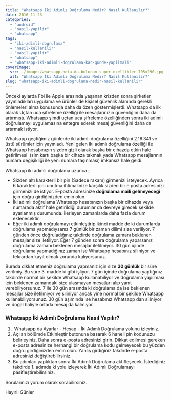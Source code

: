 ```yaml
---
title: "Whatsapp İki Adımlı Doğrulama Nedir? Nasıl Kullanılır?"
date: 2016-11-23
categories: 
  - "android"
  - "nasil-yapilir"
  - "whatsapp"
tags: 
  - "iki-adimli-dogrulama"
  - "nasil-kullanilir"
  - "nasil-yapilir"
  - "whatsapp"
  - "whatsapp-iki-adimli-dogrulama-kac-gunde-yapilmali"
coverImage:
  src: ./images/whatsapp-beta-da-bulunan-super-ozellikler-705x290.jpg
  alt: "Whatsapp İki Adımlı Doğrulama Nedir? Nasıl Kullanılır?"
slug: "whatsapp-iki-adimli-dogrulama-nedir-nasil-kullanilir"
---
```


Önceki aylarda Fbi ile Apple arasında yaşanan krizden sonra şirketler yayınladıkları uygulama ve ürünler de kişisel güvenlik alanında gerekli önlemeleri alma konusunda daha da özen göstermişlerdi. Whatsapp da ilk olarak Uçtan uca şifreleme özelliği ile mesajlarınızın güvenliğini daha da artırmıştı. <!--more-->Whatsapp şimdi uçtan uca şifreleme özelliğinden sonra iki adımlı doğrulamayı uygulamasına entegre ederek mesaj güvenliğini daha da artırmak istiyor.

Whatsapp geçtiğimiz günlerde iki adımlı doğrulama özelliğini 2.16.341 ve üstü sürümler için yayınladı. Yeni gelen iki adımlı doğrulama özelliği ile Whatsapp hesabınızın sizden gizli olarak başka bir cihazda etkin hale getirilmesi  (sim kartı başka bir cihaza takmak yada Whatsapp mesajlarının numara değişikliği ile yeni numara taşınması) imkansız hale geldi.

Whatsapp iki adımlı doğrulama uzunca ;

- Sizden altı karakterli bir pin (Sadece rakam) girmenizi isteyecek. Ayrıca 6 karakterli pini unutma ihtimalinize karşılık sizden bir e posta adresinizi girmenizi de istiyor. E-posta adresinize **doğrulama maili gelmeyeceği** için doğru girdiğinizden emin olun.
- İki adımlı doğrulama Whatsapp hesabınızın başka bir cihazda veya numarada aktif hale getirildiği durumlar da devreye girecek şekilde ayarlanmış durumunda. İlerleyen zamanlarda daha fazla durum eklenecektir.
- Eğer iki adımlı doğrulamayı etkinleştirip ikinci madde de ki durumlarda doğrulama yapmadıysanız 7 günlük bir zaman dilimi size veriliyor. 7 günden önce doğruladığınız takdirde doğrulama zamanı beklenen mesajlar size iletiliyor. Eğer 7 günden sonra doğrulama yaparsanız doğrulama zamanı beklenen mesajlar iletilmiyor. 30 gün içinde doğrulama yapmadığınız zaman ise Whatsapp hesabınız siliniyor ve tekrardan kayıt olmak zorunda kalıyorsunuz.

Burada dikkat etmeniz doğrulama yapmanız için size **30 günlük** bir süre verilmiş. Bu süre 3. madde ki gibi işliyor. 7 gün içinde doğrulama yaptığınız takdirde normal bir şekilde Whatsapp kullanabiliyor ve doğrulama yapılması için beklenen zamandaki size ulaşmayan mesajları alıp yanıt verebiliyorsunuz. 7 ile 30 gün arasında ki doğrulama da ise beklenen mesajlar size iletilmiyor ve siliniyor ancak yine normal bir şekilde Whatsapp kullanabiliyorsunuz. 30 gün aşımında ise hesabınız Whatsapp dan siliniyor ve doğal haliyle ortada mesaj da kalmıyor.

### Whatsapp İki Adımlı Doğrulama Nasıl Yapılır?

1.  Whatsapp da Ayarlar - Hesap - İki Adımlı Doğrulama yolunu izleyiniz.
2. Açılan bölümde Etkinleştir butonuna basarak 6 haneli pin kodunuzu belirleyiniz. Daha sonra e-posta adresinizi girin. Dikkat edilmesi gereken e-posta adresinize herhangi bir doğrulama kodu gelmeyecek bu yüzden doğru girdiğinizden emin olun. Yanlış girdiğiniz takdirde e-posta adresinizi değiştirebilirsiniz.
3. Bu adımları yaptıktan sonra İki Adımlı Doğrulama aktifleşecek. İstediğiniz takdirde 1. adımda ki yolu izleyerek İki Adımlı Doğrulamayı pasifleştirebilirsiniz.

Sorularınızı yorum olarak sorabilirsiniz.

Hayırlı Günler
